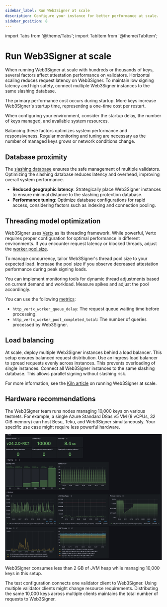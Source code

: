 ```yaml
---
sidebar_label: Run Web3Signer at scale
description: Configure your instance for better performance at scale.
sidebar_position: 8
---
```


import Tabs from '@theme/Tabs';
import TabItem from '@theme/TabItem';

# Run Web3Signer at scale

When running Web3Signer at scale with hundreds or thousands of keys, several factors affect attestation performance on validators. 
Horizontal scaling reduces request latency on Web3Signer. To maintain low signing latency and high safety, connect multiple Web3Signer instances to the same slashing database.

The primary performance cost occurs during startup. More keys increase Web3Signer's startup time, representing a one-time cost per restart. 

When configuring your environment, consider the startup delay, the number of keys managed, and available system resources.

Balancing these factors optimizes system performance and responsiveness. Regular monitoring and tuning are necessary as the number of managed keys grows or network conditions change.

## Database proximity

The [slashing database](./configure-slashing-protection.md) ensures the safe management of multiple validators. Optimizing the slashing database reduces latency and overhead, improving overall system performance.

- **Reduced geographic latency**: Strategically place Web3Signer instances to ensure minimal distance to the slashing protection database.
- **Performance tuning**: Optimize database configurations for rapid access, considering factors such as indexing and connection pooling.

## Threading model optimization

Web3Signer uses [Vertx](https://vertx.io/docs/vertx-core/java/) as its threading framework. While powerful, Vertx requires proper configuration for optimal performance in different environments. If you encounter request latency or blocked threads, adjust the [worker pool size](../reference/cli/options.md#vertx-worker-pool-size).

To manage concurrency, tailor Web3Signer's thread pool size to your expected load. Increase the pool size if you observe decreased attestation performance during peak signing loads.

You can implement monitoring tools for dynamic thread adjustments based on current demand and workload. Measure spikes and adjust the pool accordingly. 

You can use the following [metrics](./monitor/metrics.md):

- `http_vertx_worker_queue_delay`: The request queue waiting time before processing.
- `http_vertx_worker_pool_completed_total`: The number of queries processed by Web3Signer.

## Load balancing

At scale, deploy multiple Web3Signer instances behind a load balancer. This setup ensures balanced request distribution.
Use an ingress load balancer to spread requests evenly across instances. This prevents overloading of single instances.
Connect all Web3Signer instances to the same slashing database. This allows parallel signing without slashing risk.

For more information, see the [Kiln article](https://www.kiln.fi/post/learnings-from-running-web3signer-at-scale-on-holesky) on running Web3Signer at scale.

## Hardware recommendations

The Web3Signer team runs nodes managing 10,000 keys on various testnets. For example, a single Azure Standard D8as v5 VM (8 vCPUs, 32 GiB memory) can host Besu, Teku, and Web3Signer simultaneously. 
Your specific use case might require less powerful hardware.

![Dashboard for Web3Signer](../../static/img/dashboard_hw.png)

Web3Signer consumes less than 2 GB of JVM heap while managing 10,000 keys in this setup.

The test configuration connects one validator client to Web3Signer. Using multiple validator clients might change resource requirements. 
Distributing the same 10,000 keys across multiple clients maintains the total number of requests to Web3Signer.
